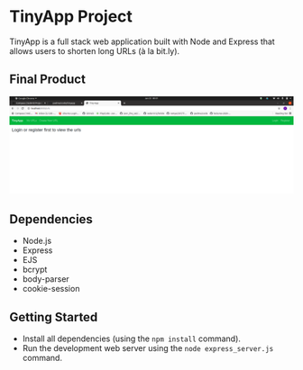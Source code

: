 # TinyApp Project

TinyApp is a full stack web application built with Node and Express that allows users to shorten long URLs (à la bit.ly).

## Final Product

![Alt text](/screenshots/homepage.png?raw=true "App Home Page")


## Dependencies

- Node.js
- Express
- EJS
- bcrypt
- body-parser
- cookie-session

## Getting Started

- Install all dependencies (using the `npm install` command).
- Run the development web server using the `node express_server.js` command.
